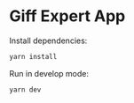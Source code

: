# Giff Expert App

Install dependencies:

```bash
yarn install
```

Run in develop mode:

```bash
yarn dev
```
